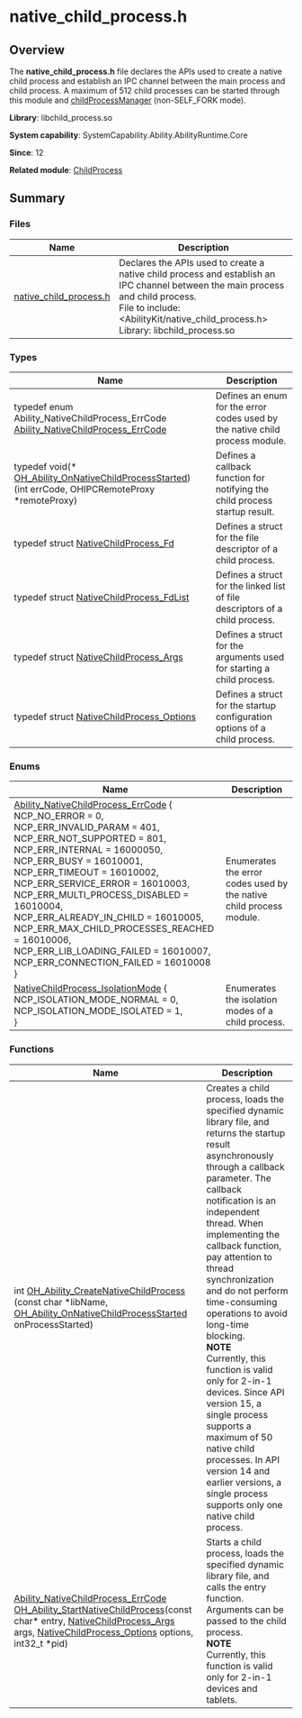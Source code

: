 # native_child_process.h


## Overview

The **native_child_process.h** file declares the APIs used to create a native child process and establish an IPC channel between the main process and child process. A maximum of 512 child processes can be started through this module and [childProcessManager](js-apis-app-ability-childProcessManager.md) (non-SELF_FORK mode).

**Library**: libchild_process.so

**System capability**: SystemCapability.Ability.AbilityRuntime.Core

**Since**: 12

**Related module**: [ChildProcess](c-apis-ability-childprocess.md)


## Summary

### Files

| Name                                                    | Description                                                                                                |
| ------------------------------------------------------ | -------------------------------------------------------------------------------------------------- |
| [native_child_process.h](native__child__process_8h.md) | Declares the APIs used to create a native child process and establish an IPC channel between the main process and child process.<br>File to include: <AbilityKit/native_child_process.h><br>Library: libchild_process.so|

### Types

| Name                                                                                                                                                                            | Description               |
| ------------------------------------------------------------------------------------------------------------------------------------------------------------------------------ | ----------------- |
| typedef enum Ability_NativeChildProcess_ErrCode [Ability_NativeChildProcess_ErrCode](c-apis-ability-childprocess.md#ability_nativechildprocess_errcode)                        | Defines an enum for the error codes used by the native child process module.|
| typedef void(\* [OH_Ability_OnNativeChildProcessStarted](c-apis-ability-childprocess.md#oh_ability_onnativechildprocessstarted)) (int errCode, OHIPCRemoteProxy \*remoteProxy) | Defines a callback function for notifying the child process startup result.|
| typedef struct [NativeChildProcess_Fd](c-apis-ability-childprocess.md#nativechildprocess_fd) | Defines a struct for the file descriptor of a child process.|
| typedef struct [NativeChildProcess_FdList](c-apis-ability-childprocess.md#nativechildprocess_fdlist) | Defines a struct for the linked list of file descriptors of a child process.|
| typedef struct [NativeChildProcess_Args](c-apis-ability-childprocess.md#nativechildprocess_args) | Defines a struct for the arguments used for starting a child process.|
| typedef struct [NativeChildProcess_Options](c-apis-ability-childprocess.md#nativechildprocess_options) | Defines a struct for the startup configuration options of a child process.|


### Enums

| Name                                                                                                                                                                                                                                                                                                                                                                                                                                                                                                                                                                                                            | Description               |
| -------------------------------------------------------------------------------------------------------------------------------------------------------------------------------------------------------------------------------------------------------------------------------------------------------------------------------------------------------------------------------------------------------------------------------------------------------------------------------------------------------------------------------------------------------------------------------------------------------------- | ----------------- |
| [Ability_NativeChildProcess_ErrCode](c-apis-ability-childprocess.md#ability_nativechildprocess_errcode) {<br>    NCP_NO_ERROR = 0,<br>    NCP_ERR_INVALID_PARAM = 401,<br>    NCP_ERR_NOT_SUPPORTED = 801,<br>    NCP_ERR_INTERNAL = 16000050,<br>    NCP_ERR_BUSY = 16010001,<br>    NCP_ERR_TIMEOUT = 16010002,<br>    NCP_ERR_SERVICE_ERROR = 16010003,<br>    NCP_ERR_MULTI_PROCESS_DISABLED = 16010004,<br>    NCP_ERR_ALREADY_IN_CHILD = 16010005,<br>    NCP_ERR_MAX_CHILD_PROCESSES_REACHED = 16010006,<br>    NCP_ERR_LIB_LOADING_FAILED = 16010007,<br>    NCP_ERR_CONNECTION_FAILED = 16010008<br>} | Enumerates the error codes used by the native child process module.|
| [NativeChildProcess_IsolationMode](c-apis-ability-childprocess.md#nativechildprocess_isolationmode) {<br>    NCP_ISOLATION_MODE_NORMAL = 0,<br>    NCP_ISOLATION_MODE_ISOLATED = 1,<br>} | Enumerates the isolation modes of a child process.|


### Functions

| Name                                                                                                                                                                                                                                                                    | Description                                                                                   |
| ---------------------------------------------------------------------------------------------------------------------------------------------------------------------------------------------------------------------------------------------------------------------- | ------------------------------------------------------------------------------------- |
| int [OH_Ability_CreateNativeChildProcess](c-apis-ability-childprocess.md#oh_ability_createnativechildprocess) (const char \*libName, [OH_Ability_OnNativeChildProcessStarted](c-apis-ability-childprocess.md#oh_ability_onnativechildprocessstarted) onProcessStarted) | Creates a child process, loads the specified dynamic library file, and returns the startup result asynchronously through a callback parameter. The callback notification is an independent thread. When implementing the callback function, pay attention to thread synchronization and do not perform time-consuming operations to avoid long-time blocking.<br><b>NOTE</b><br>Currently, this function is valid only for 2-in-1 devices. Since API version 15, a single process supports a maximum of 50 native child processes. In API version 14 and earlier versions, a single process supports only one native child process.|
| [Ability_NativeChildProcess_ErrCode](c-apis-ability-childprocess.md#ability_nativechildprocess_errcode) [OH_Ability_StartNativeChildProcess](c-apis-ability-childprocess.md#oh_ability_startnativechildprocess)(const char\* entry, [NativeChildProcess_Args](c-apis-ability-childprocess.md#nativechildprocess_args) args, [NativeChildProcess_Options](c-apis-ability-childprocess.md#nativechildprocess_options) options, int32_t *pid) | Starts a child process, loads the specified dynamic library file, and calls the entry function. Arguments can be passed to the child process.<br><b>NOTE</b><br>Currently, this function is valid only for 2-in-1 devices and tablets.|
